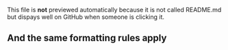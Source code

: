 This file is **not** previewed automatically because it is not called README.md but dispays well on GitHub when someone is clicking it.

## And the same formatting rules apply
